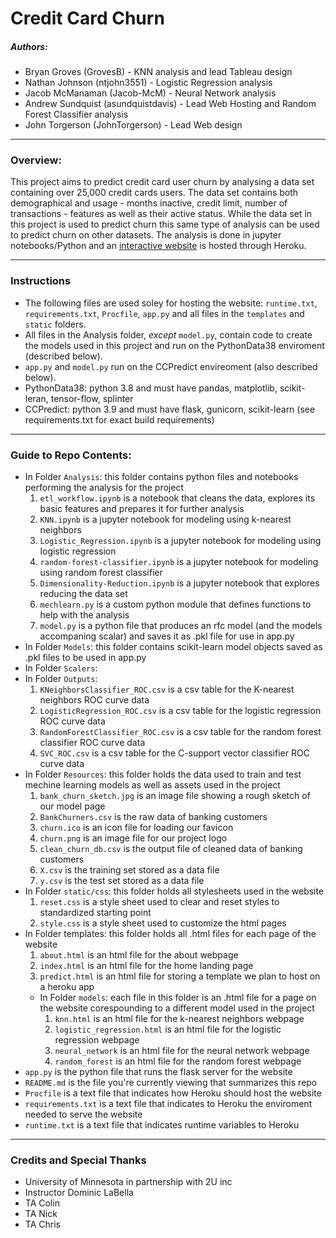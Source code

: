 # Credit Card Churn

##### Authors:
* Bryan Groves (GrovesB) - KNN analysis and lead Tableau design
* Nathan Johnson (ntjohn3551) - Logistic Regression analysis
* Jacob McManaman (Jacob-McM) - Neural Network analysis
* Andrew Sundquist (asundquistdavis) - Lead Web Hosting and Random Forest Classifier analysis
* John Torgerson (JohnTorgerson) - Lead Web design

---
### Overview:
This project aims to predict credit card user churn by analysing a data set containing over 25,000 credit cards users. The data set contains both demographical and usage - months inactive, credit limit, number of transactions - features as well as their active status. While the data set in this project is used to predict churn this same type of analysis can be used to predict churn on other datasets. The analysis is done in jupyter notebooks/Python and an [interactive website](https://credit-churn-predict.herokuapp.com/) is hosted through Heroku.

---
### Instructions
- The following files are used soley for hosting the website: `runtime.txt`, `requirements.txt`, `Procfile`, `app.py` and all files in the `templates` and `static` folders.
- All files in the Analysis folder, *except* `model.py`, contain code to create the models used in this project and run on the PythonData38 enviroment (described below).
- `app.py` and `model.py` run on the CCPredict envireoment (also described below). 
- PythonData38: python 3.8 and must have pandas, matplotlib, scikit-leran, tensor-flow, splinter
- CCPredict: python 3.9 and must have flask, gunicorn, scikit-learn (see requirements.txt for exact build requirements)

---
### Guide to Repo Contents:
* In Folder `Analysis`: this folder contains python files and notebooks performing the analysis for the project
    1. `etl_workflow.ipynb` is a notebook that cleans the data, explores its basic features and prepares it for further analysis
    1. `KNN.ipynb` is a jupyter notebook for modeling using k-nearest neighbors
    1. `Logistic_Regression.ipynb` is a jupyter notebook for modeling using logistic regression
    1. `random-forest-classifier.ipynb` is a jupyter notebook for modeling using random forest classifier
    1. `Dimensionality-Reduction.ipynb` is a jupyter notebook that explores reducing the data set 
    1. `mechlearn.py` is a custom python module that defines functions to help with the analysis
    1. `model.py` is a python file that produces an rfc model (and the models accompaning scalar) and saves it as .pkl file for use in app.py
* In Folder `Models`: this folder contains scikit-learn model objects saved as .pkl files to be used in app.py
* In Folder `Scalers`:
* In Folder `Outputs`:
    1. `KNeighborsClassifier_ROC.csv` is a csv table for the K-nearest neighbors ROC curve data
    2. `LogisticRegression_ROC.csv` is a csv table for the logistic regression ROC curve data
    3. `RandomForestClassifier_ROC.csv` is a csv table for the random forest classifier ROC curve data
    4. `SVC_ROC.csv` is a csv table for the C-support vector classifier ROC curve data
* In Folder `Resources`: this folder holds the data used to train and test mechine learning models as well as assets used in the project
    1. `bank_churn_sketch.jpg` is an image file showing a rough sketch of our model page
    2. `BankChurners.csv` is the raw data of banking customers
    3. `churn.ico` is an icon file for loading our favicon
    4. `churn.png` is an image file for our project logo
    5. `clean_churn_db.csv` is the output file of cleaned data of banking customers
    6. `X.csv` is the training set stored as a data file
    7. `y.csv` is the test set stored as a data file
* In Folder `static/css`: this folder holds all stylesheets used in the website
    1. `reset.css` is a style sheet used to clear and reset styles to standardized starting point
    2. `style.css` is a style sheet used to customize the html pages
* In Folder templates: this folder holds all .html files for each page of the website
    1. `about.html` is an html file for the about webpage
    1. `index.html` is an html file for the home landing page
    1. `predict.html` is an html file for storing a template we plan to host on a heroku app
    * In Folder `models`: each file in this folder is an .html file for a page on the website corespounding to a different model used in the project
        1. `knn.html` is an html file for the k-nearest neighbors webpage
        2. `logistic_regression.html` is an html file for the logistic regression webpage
        3. `neural_network` is an html file for the neural network webpage
        4. `random_forest` is an html file for the random forest webpage
* `app.py` is the python file that runs the flask server for the website
* `README.md` is the file you're currently viewing that summarizes this repo
* `Procfile` is a text file that indicates how Heroku should host the website
* `requirements.txt` is a text file that indicates to Heroku the enviroment needed to serve the website
* `runtime.txt` is a text file that indicates runtime variables to Heroku
---

### Credits and Special Thanks
* University of Minnesota in partnership with 2U inc
* Instructor Dominic LaBella
* TA Colin
* TA Nick
* TA Chris